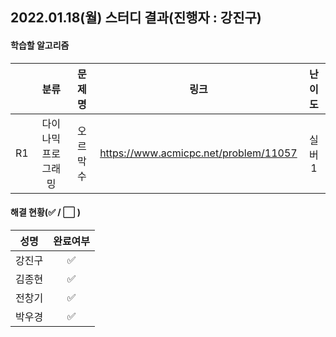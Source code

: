 ## 2022.01.18(월) 스터디 결과(진행자 : 강진구)

#### 학습할 알고리즘

|      |        분류        |  문제명   |                 링크                  | 난이도 |
| :--: | :----------------: | :-------: | :-----------------------------------: | :----: |
|  R1  | 다이나믹프로그래밍 | 오르막 수 | https://www.acmicpc.net/problem/11057 | 실버1  |

#### 해결 현황(:white_check_mark: / :white_large_square:  )

|  성명  |       완료여부       |
| :----: | :------------------: |
| 강진구 | :white_check_mark: |
| 김종현 | :white_check_mark: |
| 전창기 | :white_check_mark: |
| 박우경 | :white_check_mark: |
